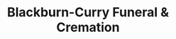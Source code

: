 ---
title: "Blackburn-Curry Funeral & Cremation"
url: /macclenny/blackburn-curry-funeral-und-cremation/
shop: Bestattungen
---